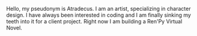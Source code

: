 Hello, my pseudonym is Atradecus.
I am an artist, specializing in character design.
I have always been interested in coding and I am finally sinking my teeth into it for a client project.
Right now I am building a Ren'Py Virtual Novel.

<!---
Atradecus/Atradecus is a ✨ special ✨ repository because its `README.md` (this file) appears on your GitHub profile.
You can click the Preview link to take a look at your changes.
--->
